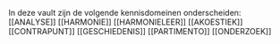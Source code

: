 In deze vault zijn de volgende kennisdomeinen onderscheiden:
[[ANALYSE]]
[[HARMONIE]]
[[HARMONIELEER]]
[[AKOESTIEK]]
[[CONTRAPUNT]]
[[GESCHIEDENIS]]
[[PARTIMENTO]]
[[ONDERZOEK]]
